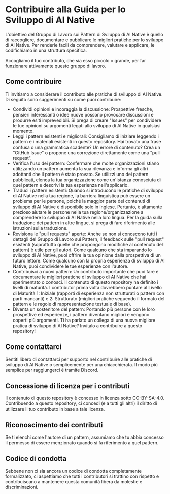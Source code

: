 # Contribuire alla Guida per lo Sviluppo di AI Native

L'obiettivo del Gruppo di Lavoro sui Pattern di Sviluppo di AI Native è quello di raccogliere, documentare e pubblicare le migliori pratiche per lo sviluppo di AI Native. Per renderle facili da comprendere, valutare e applicare, le codifichiamo in una struttura specifica.

Accogliamo il tuo contributo, che sia esso piccolo o grande, per far funzionare attivamente questo gruppo di lavoro.

## Come contribuire

Ti invitiamo a considerare il contributo alle pratiche di sviluppo di AI Native. Di seguito sono suggerimenti su come puoi contribuire:

- Condividi opinioni e incoraggia la discussione:
  Prospettive fresche, pensieri interessanti o idee nuove possono provocare discussioni e produrre esiti imprevedibili. Si prega di creare "Issues" per condividere le tue opinioni su argomenti legati allo sviluppo di AI Native in qualsiasi momento.
- Leggi i pattern esistenti e migliorali:
  Consigliamo di iniziare leggendo i pattern e i materiali esistenti in questo repository. Hai trovato una frase confusa o una grammatica scadente? Un errore di contenuto? Crea un "GitHub Issue" o propone una correzione direttamente come una "pull request".
- Verifica l'uso dei pattern:
  Confermare che molte organizzazioni stiano utilizzando un pattern aumenta la sua rilevanza e informa gli altri adottanti che il pattern è stato provato. Se utilizzi uno dei pattern pubblicati, elenca la tua organizzazione come un'istanza conosciuta di quel pattern e descrivi la tua esperienza nell'applicarlo.
- Traduci i pattern esistenti:
  Quando si introducono le pratiche di sviluppo di AI Native nella tua regione, la barriera linguistica può essere un problema per le persone, poiché la maggior parte dei contenuti di sviluppo di AI Native è disponibile solo in inglese. Pertanto, è altamente prezioso aiutare le persone nella tua regione/organizzazione a comprendere lo sviluppo di AI Native nella loro lingua. Per la guida sulla traduzione dei pattern in altre lingue, si prega di fare riferimento alle istruzioni sulla traduzione.
- Revisiona le "pull requests" aperte:
  Anche se non si conoscono tutti i dettagli del Gruppo di Lavoro sui Pattern, il feedback sulle "pull request" esistenti (soprattutto quelle che propongono modifiche al contenuto del pattern) è utile per gli autori.
  Come qualcuno che sta imparando lo sviluppo di AI Native, puoi offrire la tua opinione dalla prospettiva di un futuro lettore. Come qualcuno con la propria esperienza di sviluppo di AI Native, puoi condividere le tue esperienze con l'autore.
- Contribuisci a nuovi pattern:
  Un contributo importante che puoi fare è documentare le migliori pratiche di sviluppo di AI Native che hai sperimentato o conosci. Il contenuto di questo repository ha definito i livelli di maturità. I contributor prima volta dovrebbero puntare al Livello di Maturità 1: Iniziale (rapporti di esperienza non strutturati o pattern con parti mancanti) e 2: Strutturato (migliori pratiche seguendo il formato del pattern e le regole di rappresentazione testuale di base).
- Diventa un sostenitore del pattern:
  Portando più persone con le loro prospettive ed esperienze, i pattern diventano migliori e vengono coperti più argomenti. Ti ha parlato un collega di una nuova migliore pratica di sviluppo di AI Native? Invitalo a contribuire a questo repository!

## Come contattarci

Sentiti libero di contattarci per supporto nel contribuire alle pratiche di sviluppo di AI Native o semplicemente per una chiacchierata. Il modo più semplice per raggiungerci è tramite Discord.

## Concessione di licenza per i contributi

Il contenuto di questo repository è concesso in licenza sotto CC-BY-SA-4.0. Contribuendo a questo repository, ci concedi (e a tutti gli altri) il diritto di utilizzare il tuo contributo in base a tale licenza.

## Riconoscimento dei contributi

Se ti elenchi come l'autore di un pattern, assumiamo che tu abbia concesso il permesso di essere menzionato quando si fa riferimento a quel pattern.

## Codice di condotta

Sebbene non ci sia ancora un codice di condotta completamente formalizzato, ci aspettiamo che tutti i contributori si trattino con rispetto e contribuiscano a mantenere questa comunità libera da molestie e discriminazioni.
